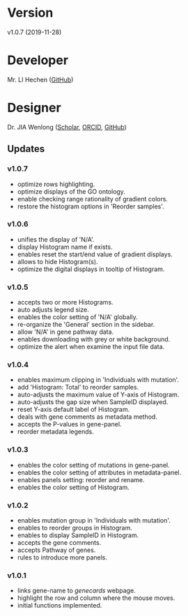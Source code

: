 # Version
v1.0.7 (2019-11-28)

# Developer
Mr. LI Hechen ([GitHub](https://github.com/lhc70000))

# Designer
Dr. JIA Wenlong ([Scholar](https://scholar.google.com.hk/citations?user=eupQCQEAAAAJ), [ORCID](https://orcid.org/0000-0002-7136-9919), [GitHub](https://github.com/Nobel-Justin))

## Updates

### v1.0.7
   - optimize rows highlighting.
   - optimize displays of the GO ontology.
   - enable checking range rationality of gradient colors.
   - restore the histogram options in 'Reorder samples'.

### v1.0.6
   - unifies the display of 'N/A'.
   - display Histogram name if exists.
   - enables reset the start/end value of gradient displays.
   - allows to hide Histogram(s).
   - optimize the digital displays in tooltip of Histogram.

### v1.0.5
   - accepts two or more Histograms.
   - auto adjusts legend size.
   - enables the color setting of 'N/A' globally.
   - re-organize the 'General' section in the sidebar.
   - allow 'N/A' in gene pathway data.
   - enables downloading with grey or white background.
   - optimize the alert when examine the input file data.

### v1.0.4
   - enables maximum clipping in 'Individuals with mutation'.
   - add 'Histogram: Total' to reorder samples.
   - auto-adjusts the maximum value of Y-axis of Histogram.
   - auto-adjusts the gap size when SampleID displayed.
   - reset Y-axis default label of Histogram.
   - deals with gene comments as metadata method.
   - accepts the P-values in gene-panel.
   - reorder metadata legends.

### v1.0.3
   - enables the color setting of mutations in gene-panel.
   - enables the color setting of attributes in metadata-panel.
   - enables panels setting: reorder and rename.
   - enables the color setting of Histogram.

### v1.0.2
   - enables mutation group in 'Individuals with mutation'.
   - enables to reorder groups in Histogram.
   - enables to display SampleID in Histogram.
   - accepts the gene comments.
   - accepts Pathway of genes.
   - rules to introduce more panels.

### v1.0.1
   - links gene-name to *genecards* webpage.
   - highlight the row and column where the mouse moves.
   - initial functions implemented.
